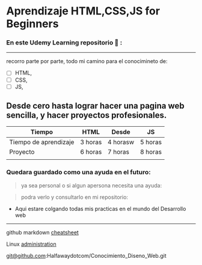 # Aprendizaje HTML,CSS,JS for Beginners



### En este Udemy Learning repositorio :rocket: :
---
  recorro parte por parte, todo mi camino para el conocimineto de:
- [ ]  HTML,
- [ ]  CSS,
- [ ]  JS, 

 Desde cero hasta lograr hacer una pagina web sencilla, y hacer proyectos profesionales.
---

| Tiempo  |  HTML | Desde  |  JS |   
|---|---|---|---|
| Tiempo de aprendizaje  |  3 horas |  4 horasw | 5 horas  |   
| Proyecto |  6 horas |  7 horas |  8 horas |   
|   |   |   |   |   |





### Quedara guardado como una ayuda en el futuro: 
> ya sea personal o si algun apersona necesita una ayuda:


> podra verlo y consultarlo en mi repositorio: 
  - Aqui estare colgando todas mis practicas en el mundo del 
    Desarrollo web


---

github markdown [cheatsheet](https://guides.github.com/pdfs/markdown-cheatsheet-online.pdf)

Linux [administration](https://devconnected.com/category/linux-administration/)

git@github.com:Halfawaydotcom/Conocimiento_Diseno_Web.git